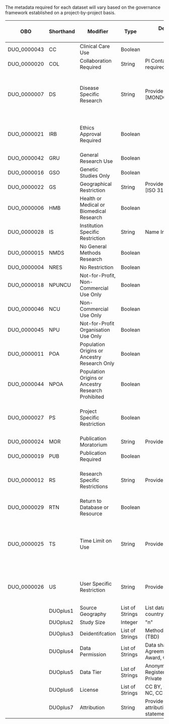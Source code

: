The metadata required for each dataset will vary based on the governance framework established on a project-by-project basis.

| OBO | Shorthand | Modifier | Type | Description (from Contributor) | Evidence (from Consumer) |
| --- | --- | --- | --- | --- | --- |
| DUO_0000043 | CC | Clinical Care Use | Boolean | 
| DUO_0000020 | COL | Collaboration Required | String | PI Contact information required |
| DUO_0000007 | DS | Disease Specific Research | String | Provide detail [DOID] or [MONDO] | User must describe disease-specific research use in IDU statement |
| DUO_0000021 | IRB | Ethics Approval Required | Boolean |  | User prompted to provide IRB/IEC approval |
| DUO_0000042 | GRU | General Research Use | Boolean | 
| DUO_0000016 | GSO | Genetic Studies Only | Boolean | 
| DUO_0000022 | GS | Geographical Restriction | String | Provide country restriction [ISO 3166⍺2] |
| DUO_0000006 | HMB | Health or Medical or Biomedical Research | Boolean | 
| DUO_0000028 | IS | Institution Specific Restriction | String | Name Institution [ror.org] |
| DUO_0000015 | NMDS | No General Methods Research | Boolean | 
| DUO_0000004 | NRES | No Restriction | Boolean | 
| DUO_0000018 | NPUNCU | Not-for-Profit, Non-Commercial Use Only | Boolean | 
| DUO_0000046 | NCU | Non-Commercial Use Only | Boolean |  
| DUO_0000045 | NPU | Not-for-Profit Organisation Use Only | Boolean |  
| DUO_0000011 | POA | Population Origins or Ancestry Research Only | Boolean | 
| DUO_0000044 | NPOA | Population Origins or Ancestry Research Prohibited | Boolean |  
| DUO_0000027 | PS | Project Specific Restriction | Boolean |  | User prompted to provide IDU statement |
| DUO_0000024 | MOR | Publication Moratorium | String |  Provide date [ISO 8601] |
| DUO_0000019 | PUB | Publication Required | Boolean |  
| DUO_0000012 | RS | Research Specific Restrictions | String | Provide detail | User must describe research use in IDU statement |
| DUO_0000029 | RTN | Return to Database or Resource | Boolean |  
| DUO_0000025 | TS | Time Limit on Use | String | Provide date [ISO 8601] | User prompted to renew access every _x_ days with current evidence |
| DUO_0000026 | US | User Specific Restriction | String | Provide detail | User may be required to join a Synapse Team
|  | DUOplus1 | Source Geography | List of Strings | List data generating country(ies) [ISO 3166⍺2] | 
|  | DUOplus2 | Study Size | Integer | "n" | 
|  | DUOplus3 | Deidentifcation | List of Strings | Method for de-identifation (TBD) | 
|  | DUOplus4 | Data Permission | List of Strings | Data sharing enforced by: Agreement, Attestation, Award, Other [Identifier?] |
|  | DUOplus5 | Data Tier | List of Strings | Anonymous, Open (aka Registered), Controlled, Private |
|  | DUOplus6 | License | List of Strings | CC BY, CC BY-SA, CC BY-NC, CC BY-NC-SA |
|  | DUOplus7 | Attribution | String | Provide attribution/acknowledgement statement |
